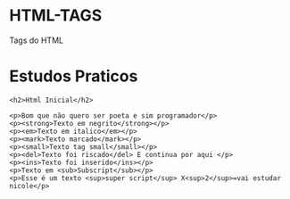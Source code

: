 # HTML-TAGS
Tags do HTML
<!DOCTYPE html>
<html>
    <head>
        <title>Minha primeira página</title> 
        <meta charset="utf-8">
    </head>
 <body>
    <h1>Estudos Praticos</h1>
    
    <h2>Html Inicial</h2>
    
    <p>Bom que não quero ser poeta e sim programador</p>
    <p><strong>Texto em negrito</strong></p>
    <p><em>Texto em italico</em></p>
    <p><mark>Texto marcado</mark></p>
    <p><small>Texto tag small</small></p>
    <p><del>Texto foi riscado</del> E continua por aqui </p>
    <p><ins>Texto foi inserido</ins></p>
    <p>Texto em <sub>Subscript</sub></p>
    <p>Esse é um texto <sup>super script</sup> X<sup>2</sup>=vai estudar nicole</p>


<!--Barra de navegação
    comentario-->

        
 </body>

</html>
